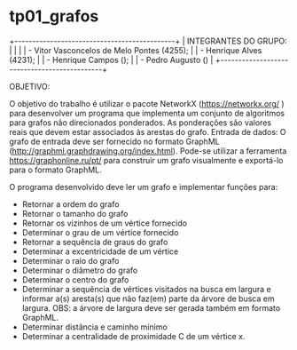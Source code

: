 # tp01_grafos

+---------------------------------------------+
| INTEGRANTES DO GRUPO:                       |
|                                             |
| - Vitor Vasconcelos de Melo Pontes (4255);  |
| - Henrique Alves (4231);                    |
| - Henrique Campos ();                       |
| - Pedro Augusto ()                          |
+---------------------------------------------+

OBJETIVO:

  O objetivo do trabalho é utilizar o pacote NetworkX (https://networkx.org/ ) para
desenvolver um programa que implementa um conjunto de algoritmos para grafos não
direcionados ponderados. As ponderações são valores reais que devem estar associados
às arestas do grafo.
  Entrada de dados: O grafo de entrada deve ser fornecido no formato GraphML
(http://graphml.graphdrawing.org/index.html). Pode-se utilizar a ferramenta
https://graphonline.ru/pt/ para construir um grafo visualmente e exportá-lo para o formato
GraphML.

O programa desenvolvido deve ler um grafo e implementar funções para:
  - Retornar a ordem do grafo
  - Retornar o tamanho do grafo
  - Retornar os vizinhos de um vértice fornecido
  - Determinar o grau de um vértice fornecido
  - Retornar a sequência de graus do grafo
  - Determinar a excentricidade de um vértice
  - Determinar o raio do grafo
  - Determinar o diâmetro do grafo
  - Determinar o centro do grafo
  - Determinar a sequência de vértices visitados na busca em largura e informar a(s)
    aresta(s) que não faz(em) parte da árvore de busca em largura. OBS: a árvore de
    largura deve ser gerada também em formato GraphML.
  - Determinar distância e caminho mínimo
  - Determinar a centralidade de proximidade C de um vértice x.
